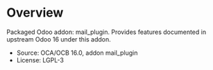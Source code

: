 # Overview

Packaged Odoo addon: mail_plugin. Provides features documented in upstream Odoo 16 under this addon.

- Source: OCA/OCB 16.0, addon mail_plugin
- License: LGPL-3
